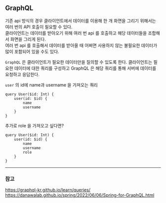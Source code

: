 
## GraphQL

기존 api 방식의 경우 클라이언트에서 데이터를 이용해 한 개 화면을 그리기 위해서는 여러 번의 API 호출이 필요할 수 있다.<br/>
클라이언트는 데이터를 받아오기 위해 여러 번 api 를 호출하고 해당 데이터들을 조합해서 화면을 그리게 된다.<br/>
여러 번 api 를 호출해서 데이터를 받아올 때 어쩌면 사용하지 않는 불필요한 데이터가 많이 포함되어 있을 수도 있다.<br/>

`GraphQL` 은 클라이언트가 필요한 데이터만을 질의할 수 있도록 한다.
클라이언트는 필요한 데이터에 대한 쿼리를 구성하고 GraphQL 은 해당 쿼리를 통해 서버에 데이터를 요청하고 응답한다.

`user` 의 id에  name과 username 을 가져오는 쿼리
```
query User($id: Int) {
    user(id: $id) {
        name
        username
    }
} 
```

추가로 role 을 가져오고 싶다면?
```
query User($id: Int) {
    user(id: $id) {
        name
        username
        role
    }
}
```

---

### 참고
https://graphql-kr.github.io/learn/queries/
https://danawalab.github.io/spring/2022/06/06/Spring-for-GraphQL.html